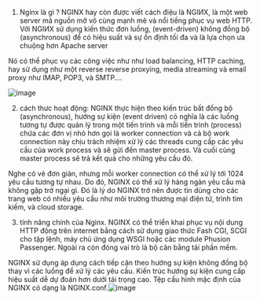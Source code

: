 1. Nginx là gì ?
NGINX hay còn được viết cách điệu là NGIИX, là một web server mã nguồn mở vô cùng mạnh mẽ và nổi tiếng phục vụ web HTTP. Với NGIИX sử dụng kiến thức đơn luồng, (event-driven) không đồng bộ (asynchronous) để có hiệu suất và sự ổn định tối đa và là lựa chọn ưa chuộng hơn Apache server

Nó có thể phục vụ các công việc như như load balancing, HTTP caching, hay sử dụng như một reverse reverse proxying, media streaming và email proxy như IMAP, POP3, và SMTP….

![image](https://user-images.githubusercontent.com/95491130/183795759-f78b89b6-ec3f-4158-8296-9bed5e198ea9.png)

2. cách thưc hoạt động:
NGINX thực hiện theo kiến trúc bất đồng bộ (asynchronous), hướng sự kiện (event driven) có nghĩa là các luồng tương tự được quản lý trong một tiến trình và mỗi tiến trình (process) chứa các đơn vị nhỏ hơn gọi là worker connection và cả bộ work connection này chịu trách nhiệm xử lý các threads cung cấp các yêu cầu của work process và sẽ gửi đến master process. Và cuối cùng master process sẽ trả kết quả cho những yêu cầu đó.

Nghe có vẻ đơn giản, nhưng mỗi worker connection có thể xử lý tới 1024 yêu cầu tương tự nhau. Do đó, NGINX có thể xử lý hàng ngàn yêu cầu mà không gặp trở ngại gì. Đó là lý do NGINX trở nên được tin dùng cho các trang web có nhiều yêu cầu như môi trường thương mại điện tử, trình tìm kiếm, và cloud storage.

3. tính năng chính của Nginx.
NGINX có thể triển khai phục vụ nội dung HTTP động trên internet bằng cách sử dụng giao thức Fash CGI, SCGI cho tập lệnh, máy chủ ứng dụng WSGI hoặc các module Phusion Passenger. Ngoài ra còn đóng vai trò là bộ cân bằng tải phần mềm.

NGINX sử dụng áp dụng cách tiếp cận theo hướng sự kiện không đồng bộ thay vì các luồng để xử lý các yêu cầu. Kiến trúc hướng sự kiện cung cấp hiệu suất dễ dự đoán hơn dưới tải trọng cao. Tệp cấu hình mặc định của NGINX có dạng là NGINX.conf.![image](https://user-images.githubusercontent.com/95491130/183795744-1f58ed1f-dff8-4c03-9a5b-b1d5566f6b91.png)
